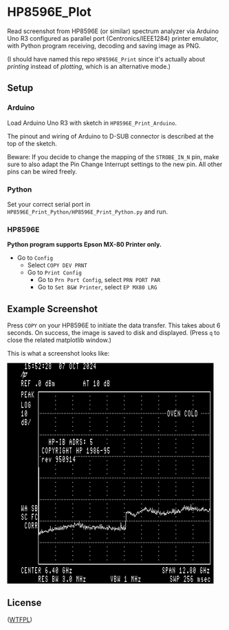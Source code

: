 # HP8596E_Plot

Read screenshot from HP8596E (or similar) spectrum analyzer via Arduino Uno R3 configured as parallel port (Centronics/IEEE1284) printer emulator, with Python program receiving, decoding and saving image as PNG.

(I should have named this repo `HP8596E_Print` since it's actually about *printing* instead of *plotting*, which is an alternative mode.)

## Setup

### Arduino

Load Arduino Uno R3 with sketch in `HP8596E_Print_Arduino`.

The pinout and wiring of Arduino to D-SUB connector is described at the top of the sketch.

Beware: If you decide to change the mapping of the `STROBE_IN_N` pin, make sure to also adapt the Pin Change Interrupt settings to the new pin. All other pins can be wired freely.

### Python

Set your correct serial port in `HP8596E_Print_Python/HP8596E_Print_Python.py` and run.

### HP8596E

**Python program supports Epson MX-80 Printer only.**

- Go to `Config`
  - Select `COPY DEV PRNT`
  - Go to `Print Config`
    - Go to `Prn Port Config`, select `PRN PORT PAR`
    - Go to `Set B&W Printer`, select `EP MX80 LRG`

## Example Screenshot

Press `COPY` on your HP8596E to initiate the data transfer. This takes about 6 seconds. On success, the image is saved to disk and displayed. (Press `q` to close the related matplotlib window.)

This is what a screenshot looks like:


![Example Print](HP8596E_Plot_Python/data/2024-10-07%2015-51-28.png)

## License

([WTFPL](http://www.wtfpl.net/faq/))
